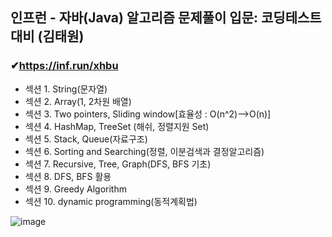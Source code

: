 ## 인프런 - 자바(Java) 알고리즘 문제풀이 입문: 코딩테스트 대비 (김태원)
### ✔https://inf.run/xhbu

- 섹션 1. String(문자열)
- 섹션 2. Array(1, 2차원 배열)
- 섹션 3. Two pointers, Sliding window[효율성 : O(n^2)-->O(n)]
- 섹션 4. HashMap, TreeSet (해쉬, 정렬지원 Set)
- 섹션 5. Stack, Queue(자료구조)
- 섹션 6. Sorting and Searching(정렬, 이분검색과 결정알고리즘)
- 섹션 7. Recursive, Tree, Graph(DFS, BFS 기초)
- 섹션 8. DFS, BFS 활용
- 섹션 9. Greedy Algorithm
- 섹션 10. dynamic programming(동적계획법)


![image](https://user-images.githubusercontent.com/96504592/204139794-cf3d80ca-1943-46e1-aac7-636d63cb90d5.png)

